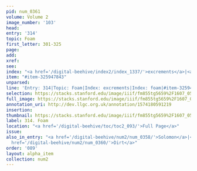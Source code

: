 ```yaml
---
pid: num_0361
volume: Volume 2
image_number: '103'
head: 
entry: '314'
topic: Foam
first_letter: 301-325
page: 
add: 
xref: 
see: 
index: "<a href='/digital-beehive/index2/index_1337/'>excrements</a>|<a href='/digital-beehive/index2/index_1490/'>foam</a>"
item: "#item-325947843"
unparsed: 
line: 'Entry: 314|Topic: Foam|Index: excrements|Index: foam|#item-325947843'
selection: https://stacks.stanford.edu/image/iiif/fm855tg5659%2F1607_0570/345,4267,2260,149/full/0/default.jpg
full_image: https://stacks.stanford.edu/image/iiif/fm855tg5659%2F1607_0570/full/full/0/default.jpg
annotation_uri: http://dev.llgc.org.uk/annotation/1574180591219
insertion: 
thumbnail: https://stacks.stanford.edu/image/iiif/fm855tg5659%2F1607_0570/345,4267,600,180/250,/0/default.jpg
label: 314. Foam
location: "<a href='/digital-beehive/toc/toc2_093/'>Full Page</a>"
issue: 
also_in_entry: "<a href='/digital-beehive/num2/num_0358/'>Solomon</a>|<a href='/digital-beehive/num2/num_0359/'>Athens</a>|<a
  href='/digital-beehive/num2/num_0360/'>Dirt</a>"
order: '089'
layout: alpha_item
collection: num2
---
```

